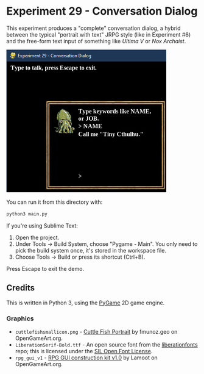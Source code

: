 # Experiment 29 - Conversation Dialog

This experiment produces a "complete" conversation dialog, a hybrid between
the typical "portrait with text" JRPG style (like in Experiment #6) and the
free-form text input of something like *Ultima V* or *Nox Archaist*.

![Experiment 29 - Conversation Dialog](experiment.png)

You can run it from this directory with:

```sh
python3 main.py
```

If you're using Sublime Text:

1. Open the project.
1. Under Tools -> Build System, choose "Pygame - Main". You only need to pick
   the build system once, it's stored in the workspace file.
1. Choose Tools -> Build or press its shortcut (Ctrl+B).

Press Escape to exit the demo.

## Credits

This is written in Python 3, using the [PyGame](https://www.pygame.org/news) 2D
game engine.

### Graphics

* `cuttlefishsmallicon.png` -
  [Cuttle Fish Portrait](https://opengameart.org/content/cuttle-fish-portrait)
  by fmunoz.geo on OpenGameArt.org.
* `LiberationSerif-Bold.ttf` - An open source font from the
  [liberationfonts](https://github.com/liberationfonts/liberation-fonts) repo;
  this is licensed under the
  [SIL Open Font License](https://github.com/liberationfonts/liberation-fonts/blob/master/LICENSE).
* `rpg_gui_v1` -
  [RPG GUI construction kit v1.0](https://opengameart.org/content/rpg-gui-construction-kit-v10)
  by Lamoot on OpenGameArt.org.
